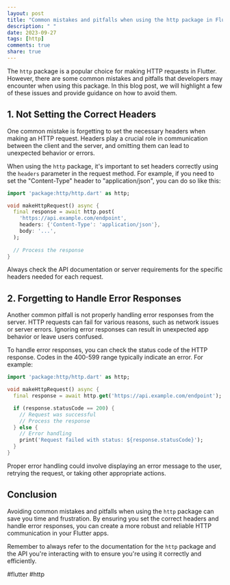 ```yaml
---
layout: post
title: "Common mistakes and pitfalls when using the http package in Flutter."
description: " "
date: 2023-09-27
tags: [http]
comments: true
share: true
---
```


The `http` package is a popular choice for making HTTP requests in Flutter. However, there are some common mistakes and pitfalls that developers may encounter when using this package. In this blog post, we will highlight a few of these issues and provide guidance on how to avoid them.

## 1. Not Setting the Correct Headers

One common mistake is forgetting to set the necessary headers when making an HTTP request. Headers play a crucial role in communication between the client and the server, and omitting them can lead to unexpected behavior or errors.

When using the `http` package, it's important to set headers correctly using the `headers` parameter in the request method. For example, if you need to set the "Content-Type" header to "application/json", you can do so like this:

```dart
import 'package:http/http.dart' as http;

void makeHttpRequest() async {
  final response = await http.post(
    'https://api.example.com/endpoint',
    headers: {'Content-Type': 'application/json'},
    body: '...',
  );
  
  // Process the response
}
```

Always check the API documentation or server requirements for the specific headers needed for each request.

## 2. Forgetting to Handle Error Responses

Another common pitfall is not properly handling error responses from the server. HTTP requests can fail for various reasons, such as network issues or server errors. Ignoring error responses can result in unexpected app behavior or leave users confused.

To handle error responses, you can check the status code of the HTTP response. Codes in the 400-599 range typically indicate an error. For example:

```dart
import 'package:http/http.dart' as http;

void makeHttpRequest() async {
  final response = await http.get('https://api.example.com/endpoint');

  if (response.statusCode == 200) {
    // Request was successful
    // Process the response
  } else {
    // Error handling
    print('Request failed with status: ${response.statusCode}');
  }
}
```

Proper error handling could involve displaying an error message to the user, retrying the request, or taking other appropriate actions.

## Conclusion

Avoiding common mistakes and pitfalls when using the `http` package can save you time and frustration. By ensuring you set the correct headers and handle error responses, you can create a more robust and reliable HTTP communication in your Flutter apps.

Remember to always refer to the documentation for the `http` package and the API you're interacting with to ensure you're using it correctly and efficiently.

#flutter #http